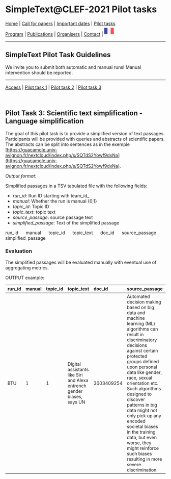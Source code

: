
# SimpleText@CLEF-2021 Pilot tasks

[Home](https://simpletext-madics.github.io/2021/clef/en) | [Call for papers](https://simpletext-madics.github.io/2021/clef/en/CFP) | [Important dates](https://simpletext-madics.github.io/2021/clef/en/dates) | [Pilot tasks](https://simpletext-madics.github.io/2021/clef/en/tasks)  
[Program](https://simpletext-madics.github.io/2021/clef/en/program) | [Publications](https://simpletext-madics.github.io/2021/clef/en/publications) | [Organisers](https://simpletext-madics.github.io/2021/clef/en/organisers) | [Contact](https://simpletext-madics.github.io/2021/clef/en/contact) | [<img src="../FR.png" width="30">](https://simpletext-madics.github.io/2021/clef/fr/tasks)

---

## SimpleText Pilot Task Guidelines

We invite you to submit both automatic and manual runs! Manual intervention should be reported.

---

[Access](https://simpletext-madics.github.io/2021/clef/en/tasks) | [Pilot task 1](https://simpletext-madics.github.io/2021/clef/en/task1) | [Pilot task 2](https://simpletext-madics.github.io/2021/clef/en/task2) | [Pilot task 3](https://simpletext-madics.github.io/2021/clef/en/task3)

<br>

## Pilot Task 3: Scientific text simplification - Language simplification

The goal of this pilot task is to provide a simplified version of text passages. Participants will be provided with queries and abstracts of scientific papers. The abstracts can be split into sentences as in the exemple [https://guacamole.univ-avignon.fr/nextcloud/index.php/s/SQTdS2Yowf9dxNa](https://guacamole.univ-avignon.fr/nextcloud/index.php/s/SQTdS2Yowf9dxNa).

*Output format:*  

Simplified passages in a TSV tabulated file with the following fields:
* *run_id*: Run ID starting with team_id_
* *manual*: Whether the run is manual {0,1}
* *topic_id*: Topic ID 
* *topic_text*: topic text
* *source_passage*: source passage text 
* *simplified_passage*: Text of the simplified passage 

run_id &nbsp;&nbsp;&nbsp;&nbsp; manual &nbsp;&nbsp;&nbsp;&nbsp; topic_id &nbsp;&nbsp;&nbsp;&nbsp; topic_text &nbsp;&nbsp;&nbsp;&nbsp; doc_id &nbsp;&nbsp;&nbsp;&nbsp; source_passage &nbsp;&nbsp;&nbsp;&nbsp; simplified_passage

### Evaluation
The simplified passages will be evaluated manually with eventual use of aggregating metrics.

OUTPUT example:

| run_id | manual | topic_id | topic_text | doc_id | source_passage | simplified_passage |
|:-------|:-------|:---------|:-----------|:-------|:---------------|:-------------------|
| BTU | 1 | 1 | Digital assistants like Siri and Alexa entrench gender biases, says UN | 3003409254 | Automated decision making based on big data and machine learning (ML) algorithms can result in discriminatory decisions against certain protected groups defined upon personal data like gender, race, sexual orientation etc. Such algorithms designed to discover patterns in big data might not only pick up any encoded societal biases in the training data, but even worse, they might reinforce such biases resulting in more severe discrimination. | Automated decision-making may include sexist and racist biases and even reinforce them because their algorithms are based on the most prominent social representation in the dataset they use. |
